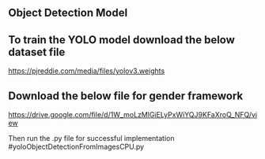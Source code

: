 ## Object Detection Model

## To train the YOLO model download the below dataset file
https://pjreddie.com/media/files/yolov3.weights

## Download the below file for gender framework
https://drive.google.com/file/d/1W_moLzMlGiELyPxWiYQJ9KFaXroQ_NFQ/view

Then run the .py file for successful implementation
#yoloObjectDetectionFromImagesCPU.py
